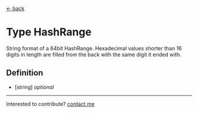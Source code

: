 [← back](./)

# Type HashRange

String format of a 64bit HashRange. Hexadecimal values shorter than 16 digits in length are filled from the back with the same digit it ended with.

## Definition

 - [string] *optional*




---
Interested to contribute? [contact me](mailto:dustin@commit.international)
